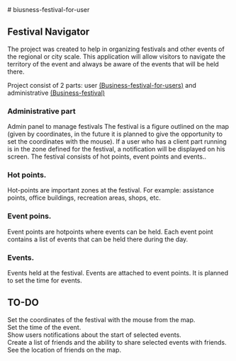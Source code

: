 <html>
<head>
<meta http-equiv=Content-Type content="text/html; charset=windows-1251">
</head>

<div>
# biusness-festival-for-user
<p>
<h2>Festival Navigator</h2>
</p>

The project was created to help in organizing festivals and other events of the regional or city scale. 
This application will allow visitors to navigate the territory of the event and always be aware of the events that will be held there.

Project consist of 2 parts: user <a
href="https://github.com/goncharenkod/biusness-festival-for-user">(Business-festival-for-users)</a> and administrative <a
href="https://github.com/IvanCherepica/biusness-festival">(Business-festival)</a>

<h3>Administrative part</h3>

Admin panel to manage festivals
The festival is a figure outlined on the map (given by coordinates, in the future it is planned to give the opportunity to set the coordinates with the mouse). If a user who has a client part running is in the zone defined for the festival, a notification will be displayed on his screen. The festival consists of hot points, event points and events.. 

<h3>Hot points.</h3>
Hot-points are important zones at the festival. For example: assistance points, office buildings, recreation areas, shops, etc.

<h3>Event poins.</h3>
Event points are hotpoints where events can be held. Each event point contains a list of events that can be held there during the day.

<h3>Events.</h3>
Events held at the festival. Events are attached to event points. It is planned to set the time for events.

<h2>TO-DO</h2>
Set the coordinates of the festival with the mouse from the map.<br>
Set the time of the event.<br>
Show users notifications about the start of selected events.<br>
Create a list of friends and the ability to share selected events with friends. See the location of friends on the map.<br>

</div>

</body>

</html>
